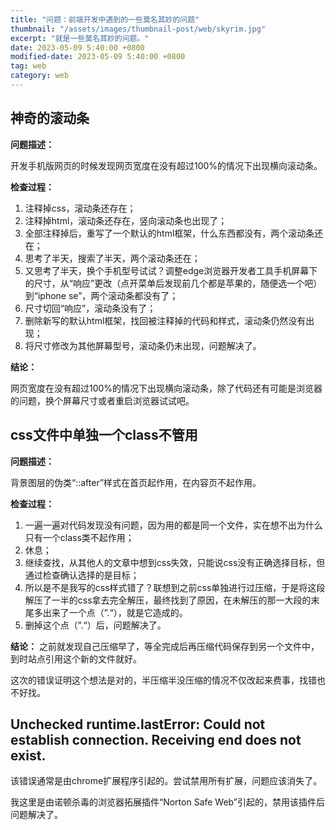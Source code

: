 ```yaml
---
title: "问题：前端开发中遇到的一些莫名其妙的问题"
thumbnail: "/assets/images/thumbnail-post/web/skyrim.jpg"
excerpt: "就是一些莫名其妙的问题。"
date: 2023-05-09 5:40:00 +0800
modified-date: 2023-05-09 5:40:00 +0800
tag: web
category: web
---
```


## 神奇的滚动条
<b>问题描述：</b>

开发手机版网页的时候发现网页宽度在没有超过100%的情况下出现横向滚动条。

<b>检查过程：</b>

1. 注释掉css，滚动条还存在；
2. 注释掉html，滚动条还存在，竖向滚动条也出现了；
3. 全部注释掉后，重写了一个默认的html框架，什么东西都没有，两个滚动条还在；
4. 思考了半天，搜索了半天，两个滚动条还在；
5. 又思考了半天，换个手机型号试试？调整edge浏览器开发者工具手机屏幕下的尺寸，从“响应”更改（点开菜单后发现前几个都是苹果的，随便选一个吧）到“iphone se”，两个滚动条都没有了；
6. 尺寸切回“响应”，滚动条没有了；
7. 删除新写的默认html框架，找回被注释掉的代码和样式，滚动条仍然没有出现；
8. 将尺寸修改为其他屏幕型号，滚动条仍未出现，问题解决了。

<b>结论：</b>

网页宽度在没有超过100%的情况下出现横向滚动条，除了代码还有可能是浏览器的问题，换个屏幕尺寸或者重启浏览器试试吧。


## css文件中单独一个class不管用

<b>问题描述：</b>

背景图层的伪类“::after”样式在首页起作用，在内容页不起作用。

<b>检查过程：</b>

1. 一遍一遍对代码发现没有问题，因为用的都是同一个文件，实在想不出为什么只有一个class类不起作用；
2. 休息；
3. 继续查找，从其他人的文章中想到css失效，只能说css没有正确选择目标，但通过检查确认选择的是目标；
4. 所以是不是我写的css样式错了？联想到之前css单独进行过压缩，于是将这段解压了一半的css拿去完全解压，最终找到了原因，在未解压的那一大段的末尾多出来了一个点（”.“），就是它造成的。
5. 删掉这个点（”.“）后，问题解决了。

<b>结论：</b>
之前就发现自己压缩早了，等全完成后再压缩代码保存到另一个文件中，到时站点引用这个新的文件就好。

这次的错误证明这个想法是对的，半压缩半没压缩的情况不仅改起来费事，找错也不好找。


## Unchecked runtime.lastError: Could not establish connection. Receiving end does not exist.

该错误通常是由chrome扩展程序引起的。尝试禁用所有扩展，问题应该消失了。

我这里是由诺顿杀毒的浏览器拓展插件“Norton Safe Web”引起的，禁用该插件后问题解决了。





